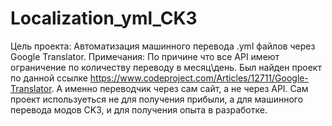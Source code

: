 # Localization_yml_CK3
Цель проекта: Автоматизация машинного перевода .yml файлов через Google Translator.
Примечания: 
По причине что все API имеют ограничение по количеству переводу в месяц\день. 
Был найден проект по данной ссылке https://www.codeproject.com/Articles/12711/Google-Translator. А именно переводчик через сам сайт, а не через API. 
Сам проект используеться не для получения прибыли, а для машинного перевода модов CK3, и для получения опыта в разработке. 
